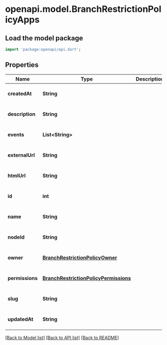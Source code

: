 # openapi.model.BranchRestrictionPolicyApps

## Load the model package
```dart
import 'package:openapi/api.dart';
```

## Properties
Name | Type | Description | Notes
------------ | ------------- | ------------- | -------------
**createdAt** | **String** |  | [optional] [default to null]
**description** | **String** |  | [optional] [default to null]
**events** | **List&lt;String&gt;** |  | [optional] [default to []]
**externalUrl** | **String** |  | [optional] [default to null]
**htmlUrl** | **String** |  | [optional] [default to null]
**id** | **int** |  | [optional] [default to null]
**name** | **String** |  | [optional] [default to null]
**nodeId** | **String** |  | [optional] [default to null]
**owner** | [**BranchRestrictionPolicyOwner**](BranchRestrictionPolicyOwner.md) |  | [optional] [default to null]
**permissions** | [**BranchRestrictionPolicyPermissions**](BranchRestrictionPolicyPermissions.md) |  | [optional] [default to null]
**slug** | **String** |  | [optional] [default to null]
**updatedAt** | **String** |  | [optional] [default to null]

[[Back to Model list]](../README.md#documentation-for-models) [[Back to API list]](../README.md#documentation-for-api-endpoints) [[Back to README]](../README.md)


